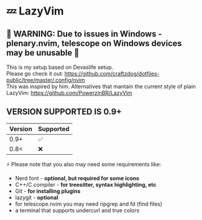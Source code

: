# 💤 LazyVim
## 🚨 WARNING: Due to issues in Windows - plenary.nvim, telescope on Windows devices may be unusable 🚨
This is my setup based on Devaslife setup. <br />
Please go check it out: https://github.com/craftzdog/dotfiles-public/tree/master/.config/nvim <br />
This was inspired by him.
Alternatives that mantain the current style of plain LazyVim: https://github.com/PowerzinBR/LazyVim

## VERSION SUPPORTED IS **0.9+**

| Version | Supported          |
| ------- | ------------------ |
| 0.9+   | :white_check_mark: |
| 0.8<   | :x:                |

⚡️ Please note that you also may need some requirements like:

- Nerd font - **optional, but required for some icons**
- C++/C compiler - **for treesitter, syntax highlighting, etc**
- Git - **for installing plugins**
- lazygit - **optional**
- for telescope.nvim you may need ripgrep and fd (find files)
- a terminal that supports undercurl and true colors
